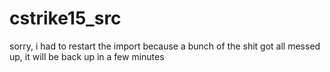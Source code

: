 # cstrike15_src

sorry, i had to restart the import because a bunch of the shit got all messed up, it will be back up in a few minutes
